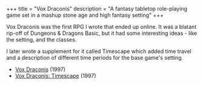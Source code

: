 +++
title = "Vox Draconis"
description = "A fantasy tabletop role-playing game set in a mashup stone age and high fantasy setting"
+++

Vox Draconis was the first RPG I wrote that ended up online. It was a blatant
rip-off of Dungeons & Dragons Basic, but it had some interesting ideas - like
the setting, and the classes.

I later wrote a supplement for it called Timescape which added time travel and
a description of different time periods for the base game's setting.

-   [Vox Draconis](https://dungeonhack.nyc3.digitaloceanspaces.com/rpgs/voxdraconis.pdf) (1997)
-   [Vox Draconis: Timescape](https://dungeonhack.nyc3.digitaloceanspaces.com/rpgs/timescape.pdf) (1997)
